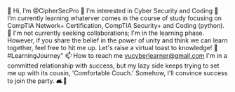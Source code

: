 👋 Hi, I’m @CipherSecPro
👀 I’m interested in Cyber Security and Coding
🌱  I’m currently learning whaterver comes in the course of study focusing on CompTIA Network+ Certification, CompTIA Security+ and Coding (python).
💞️ I'm not currently seeking collaborations; I'm in the learning phase. However, if you share the belief in the power of unity and think we can learn together, feel free to hit me up. Let's raise a virtual toast to knowledge! 🥂 #LearningJourney"
📫 How to reach me vucyberlearner@gmail.com
I'm in a committed relationship with success, but my lazy side keeps trying to set me up with its cousin, 'Comfortable Couch.' Somehow, I'll convince success to join the party. 🛋️🎉

<!---
CipherSecPro/CipherSecPro is a ✨ special ✨ repository because its `README.md` (this file) appears on your GitHub profile.
You can click the Preview link to take a look at your changes.
--->
